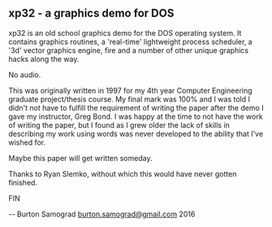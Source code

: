 xp32 - a graphics demo for DOS
------------------------------

xp32 is an old school graphics demo for the DOS operating system.  It
contains graphics routines, a 'real-time' lightweight process
scheduler, a '3d' vector graphics engine, fire and a number of other
unique graphics hacks along the way.

No audio.

This was originally written in 1997 for my 4th year Computer
Engineering graduate project/thesis course.  My final mark was 100%
and I was told I didn't not have to fulfill the requirement of writing
the paper after the demo I gave my instructor, Greg Bond.  I was happy
at the time to not have the work of writing the paper, but I found as
I grew older the lack of skills in describing my work using words was
never developed to the ability that I've wished for.

Maybe this paper will get written someday.

Thanks to Ryan Slemko, without which this would have never gotten finished.

FIN

--
Burton Samograd
burton.samograd@gmail.com
2016
